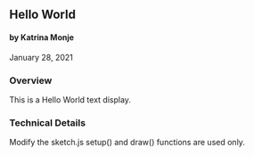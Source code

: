 ## Hello World
#### by Katrina Monje
January 28, 2021


### Overview
This is a Hello World text display.


### Technical Details

Modify the sketch.js setup() and draw() functions are used only.